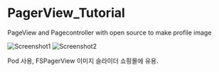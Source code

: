 # PagerView_Tutorial

PageView and Pagecontroller with open source to make profile image

![Screenshot1](https://github.com/iOS-Xcode/PagerView_Tutorial/tree/main/PagerView_Tutorial/screenshot1.png?raw=true "screenshot1")
![Screenshot2](https://github.com/iOS-Xcode/PagerView_Tutorial/tree/main/PagerView_Tutorial/screenshot2.png?raw=true "screenshot2")

Pod 사용, FSPagerView 이미지 슬라이더 쇼핑몰에 유용.
